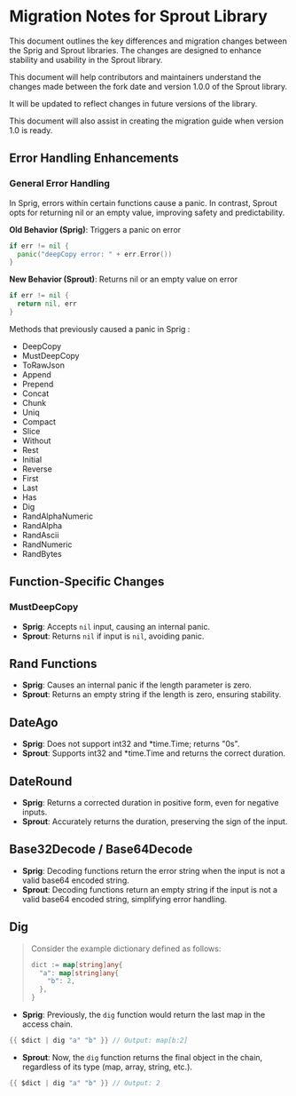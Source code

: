 # Migration Notes for Sprout Library
This document outlines the key differences and migration changes between the
Sprig and Sprout libraries. The changes are designed to enhance stability and 
usability in the Sprout library.

This document will help contributors and maintainers understand the changes made
between the fork date and version 1.0.0 of the Sprout library. 

It will be updated to reflect changes in future versions of the library. 

This document will also assist in creating the migration guide when version 1.0 is ready.


## Error Handling Enhancements
### General Error Handling
In Sprig, errors within certain functions cause a panic. 
In contrast, Sprout opts for returning nil or an empty value, improving safety
and predictability.

**Old Behavior (Sprig)**: Triggers a panic on error
```go
if err != nil {
  panic("deepCopy error: " + err.Error())
}
```

**New Behavior (Sprout)**: Returns nil or an empty value on error
```go
if err != nil {
  return nil, err
}
```

Methods that previously caused a panic in Sprig :
- DeepCopy
- MustDeepCopy
- ToRawJson
- Append
- Prepend
- Concat
- Chunk
- Uniq
- Compact
- Slice
- Without
- Rest
- Initial
- Reverse
- First
- Last
- Has
- Dig
- RandAlphaNumeric
- RandAlpha
- RandAscii
- RandNumeric
- RandBytes

## Function-Specific Changes

### MustDeepCopy

- **Sprig**: Accepts `nil` input, causing an internal panic.
- **Sprout**: Returns `nil` if input is `nil`, avoiding panic.

## Rand Functions

- **Sprig**: Causes an internal panic if the length parameter is zero.
- **Sprout**: Returns an empty string if the length is zero, ensuring stability.

## DateAgo

- **Sprig**: Does not support int32 and *time.Time; returns "0s".
- **Sprout**: Supports int32 and *time.Time and returns the correct duration.

## DateRound
- **Sprig**: Returns a corrected duration in positive form, even for negative inputs.
- **Sprout**: Accurately returns the duration, preserving the sign of the input.

## Base32Decode / Base64Decode
- **Sprig**: Decoding functions return the error string when the input is not a valid base64 encoded string.
- **Sprout**: Decoding functions return an empty string if the input is not a valid base64 encoded string, simplifying error handling.

## Dig 
> Consider the example dictionary defined as follows:
> ```go
> dict := map[string]any{
>   "a": map[string]any{
>     "b": 2,
>   },
> }
> ```

- **Sprig**: Previously, the `dig` function would return the last map in the access chain.
```go
{{ $dict | dig "a" "b" }} // Output: map[b:2]
```
- **Sprout**: Now, the `dig` function returns the final object in the chain, regardless of its type (map, array, string, etc.).
```go
{{ $dict | dig "a" "b" }} // Output: 2
```
